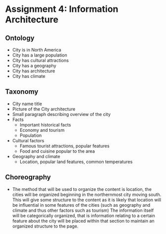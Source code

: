 # Assignment 4: Information Architecture

## Ontology
- City is in North America
- City has a large population
- City has cultural attractions
- City has a geography
- City has architecture
- City has climate

## Taxonomy
- City name title
- Picture of the City architecture
- Small paragraph describing overview of the city
- Facts
	- Important historical facts
	- Economy and tourism
	- Population
- Cultural factors
	- Famous tourist attractions, popular features
	- Food and cuisine popular to the area
- Geography and climate
	- Location, popular land features, common temperatures

## Choreography
- The method that will be used to organize the content is location, the cities will be organized beginning in the northernmost city moving south. This will give some structure to the content as it is likely that location will be influential in some features of the cities (such as geography and climate and thus other factors such as tourism) The information itself will be categorically organized, that is information relating to a certain feature about the city will be placed within that section to maintain an organized structure to the page. 